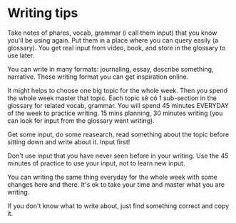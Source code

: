 # Writing tips

Take notes of phares, vocab, grammar (i call them input) that you know you'll be using again. Put them in a place where you can query easily (a glossary). You get real input from video, book, and store in the glossary to use later.

You can write in many formats: journaling, essay, describe something, narrative. These writing format you can get inspiration online.

It might helps to choose one big topic for the whole week. Then you spend the whole week master that topic. Each topic sẽ có 1 sub-section in the glossary for related vocab, grammar. You will spend 45 minutes EVERYDAY of the week to practice writing. 15 mins planning, 30 minutes writing (you can look for input from the glossary went writing).

Get some input, do some reasearch, read something about the topic before sitting down and write about it. Input first!

Don't use input that you have never seen before in your writing. Use the 45 minutes of practice to use your input, not to learn new input.

You can writing the same thing everyday for the whole week with some changes here and there. It's ok to take your time and master what you are writing.

If you don't know what to write about, just find something correct and copy it.

